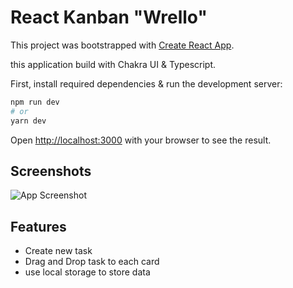 # React Kanban "Wrello"

This project was bootstrapped with [Create React App](https://github.com/facebook/create-react-app).

this application build with Chakra UI & Typescript.

First, install required dependencies & run the development server:

```bash
npm run dev
# or
yarn dev
```

Open [http://localhost:3000](http://localhost:3000) with your browser to see the result.

## Screenshots

![App Screenshot](https://ik.imagekit.io/mickowidi/wegodev-wrello/tr:q-50/wrello.png)

## Features

- Create new task
- Drag and Drop task to each card
- use local storage to store data
